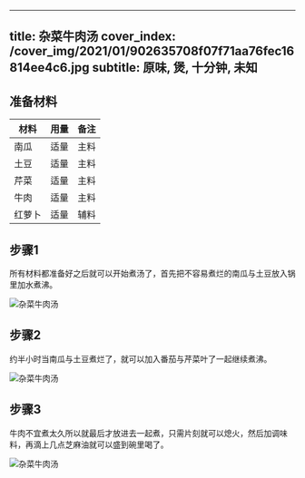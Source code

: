 
---
title: 杂菜牛肉汤
cover_index: /cover_img/2021/01/902635708f07f71aa76fec16814ee4c6.jpg
subtitle: 原味, 煲, 十分钟, 未知
---

## 准备材料

| 材料     | 用量 | 备注|
| ------- | ----- | --- |
| 南瓜 | 适量| 主料 |
| 土豆 | 适量| 主料 |
| 芹菜 | 适量| 主料 |
| 牛肉 | 适量| 主料 |
| 红萝卜 | 适量| 辅料 |

## 步骤1

所有材料都准备好之后就可以开始煮汤了，首先把不容易煮烂的南瓜与土豆放入锅里加水煮沸。

![杂菜牛肉汤](https://i8.meishichina.com/attachment/recipe/201010/201010110646218.jpg?x-oss-process=style/p320) 

## 步骤2

约半小时当南瓜与土豆煮烂了，就可以加入番茄与芹菜叶了一起继续煮沸。

![杂菜牛肉汤](https://i8.meishichina.com/attachment/recipe/201010/201010110647318.jpg?x-oss-process=style/p320) 

## 步骤3

牛肉不宜煮太久所以就最后才放进去一起煮，只需片刻就可以熄火，然后加调味料，再滴上几点芝麻油就可以盛到碗里喝了。

![杂菜牛肉汤](https://i8.meishichina.com/attachment/recipe/201010/201010110649026.jpg?x-oss-process=style/p320) 

